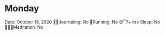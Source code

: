 # Monday

Date: October 18, 2020
✍🏼Journaling: No
👟Running: No
😴7+ hrs Sleep: No
🧘🏽‍♀️Meditation: No